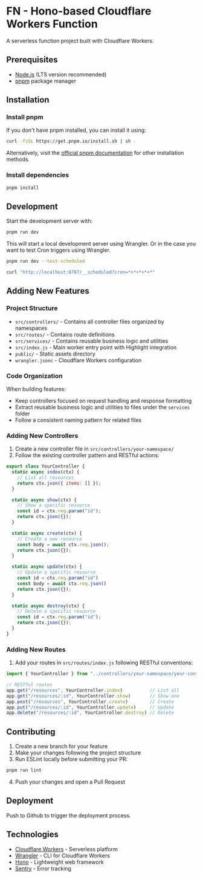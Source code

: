 # FN - Hono-based Cloudflare Workers Function

A serverless function project built with Cloudflare Workers.

## Prerequisites

- [Node.js](https://nodejs.org/) (LTS version recommended)
- [pnpm](https://pnpm.io/) package manager

## Installation

### Install pnpm

If you don't have pnpm installed, you can install it using:

```bash
curl -fsSL https://get.pnpm.io/install.sh | sh -
```

Alternatively, visit the [official pnpm documentation](https://pnpm.io/installation) for other installation methods.

### Install dependencies

```bash
pnpm install
```

## Development

Start the development server with:

```bash
pnpm run dev
```

This will start a local development server using Wrangler. Or in the case you want to test Cron triggers using Wrangler.

```bash
pnpm run dev --test-scheduled

curl "http://localhost:8787/__scheduled?cron=*+*+*+*+*"
```

## Adding New Features

### Project Structure

- `src/controllers/` - Contains all controller files organized by namespaces
- `src/routes/` - Contains route definitions
- `src/services/` - Contains reusable business logic and utilities
- `src/index.js` - Main worker entry point with Highlight integration
- `public/` - Static assets directory
- `wrangler.jsonc` - Cloudflare Workers configuration

### Code Organization

When building features:
- Keep controllers focused on request handling and response formatting
- Extract reusable business logic and utilities to files under the `services` folder
- Follow a consistent naming pattern for related files

### Adding New Controllers

1. Create a new controller file in `src/controllers/your-namespace/`
2. Follow the existing controller pattern and RESTful actions:

```javascript
export class YourController {
  static async index(ctx) {
    // List all resources
    return ctx.json({ items: [] });
  }

  static async show(ctx) {
    // Show a specific resource
    const id = ctx.req.param("id");
    return ctx.json({});
  }

  static async create(ctx) {
    // Create a new resource
    const body = await ctx.req.json();
    return ctx.json({});
  }

  static async update(ctx) {
    // Update a specific resource
    const id = ctx.req.param("id")
    const body = await ctx.req.json()
    return ctx.json({});
  }

  static async destroy(ctx) {
    // Delete a specific resource
    const id = ctx.req.param("id");
    return ctx.json({});
  }
}
```

### Adding New Routes

1. Add your routes in `src/routes/index.js` following RESTful conventions:

```javascript
import { YourController } from "../controllers/your-namespace/your-controller"

// RESTful routes
app.get("/resources", YourController.index)          // List all
app.get("/resources/:id", YourController.show)       // Show one
app.post("/resources", YourController.create)        // Create
app.put("/resources/:id", YourController.update)     // Update
app.delete("/resources/:id", YourController.destroy) // Delete
```

## Contributing

1. Create a new branch for your feature
2. Make your changes following the project structure
3. Run ESLint locally before submitting your PR:
```bash
pnpm run lint
```
4. Push your changes and open a Pull Request

## Deployment

Push to Github to trigger the deployment process.

## Technologies

- [Cloudflare Workers](https://workers.cloudflare.com/) - Serverless platform
- [Wrangler](https://developers.cloudflare.com/workers/wrangler/) - CLI for Cloudflare Workers
- [Hono](https://hono.dev/) - Lightweight web framework
- [Sentry](https://sentry.io/) - Error tracking

